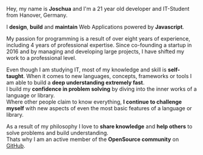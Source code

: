 Hey, my name is **Joschua** and I'm a 21 year old developer and IT-Student from Hanover, Germany.

I **design**, **build** and **maintain** Web Applications powered by **Javascript**.

My passion for programming is a result of over eight years of experience, including 4 years of professional expertise.
Since co-founding a startup in 2016 and by managing and developing large projects,
I have shifted my work to a professional level.

Even though I am studying IT, most of my knowledge and skill is **self-taught**.
When it comes to new languages, concepts, frameworks or tools I am able to build
a **deep understanding extremely fast**.  
I build my **confidence in problem solving** by diving into the inner works of a language or library.  
Where other people claim to know everything, **I continue to challenge myself** with new aspects of
even the most basic features of a language or library.

As a result of my philosophy I love to **share knowledge** and **help others** to solve problems and build understanding.  
Thats why I am an active member of the **OpenSource community** on [GitHub](https://github.com/JoschuaSchneider).
